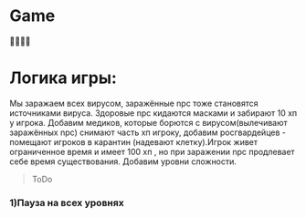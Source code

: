 # Game
🦠🦠🦠🦠
# Логика игры:
Мы заражаем всех вирусом,  заражённые npc тоже становятся источниками вируса.
Здоровые npc  кидаются масками и забирают  10  хп у игрока. 
Добавим медиков, которые борются с вирусом(вылечивают заражённых npc) снимают часть хп игроку, добавим росгвардейцев - помещают игроков в карантин (надевают клетку).Игрок живет ограниченное время и  имеет 100 хп , но  при заражении npc продлевает себе время существования.
Добавим уровни сложности.

> ToDo 
 ### 1)Пауза на всех уровнях
